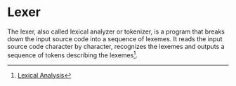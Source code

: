 # Lexer

The lexer, also called lexical analyzer or tokenizer, is a program that breaks down the input source code into a sequence of lexemes. It reads the input source code character by character, recognizes the lexemes and outputs a sequence of tokens describing the lexemes[^first].




[^first]: [Lexical Analysis](https://hackernoon.com/lexical-analysis-861b8bfe4cb0)

